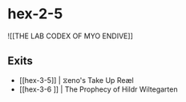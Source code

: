 # hex-2-5

![[THE LAB CODEX OF MYO ENDIVE]]
## Exits
- [[hex-3-5]] | ⧖eno's Take Up Reæl
- [[hex-3-6 ]] | The Prophecy of Hildr Wiltegarten

